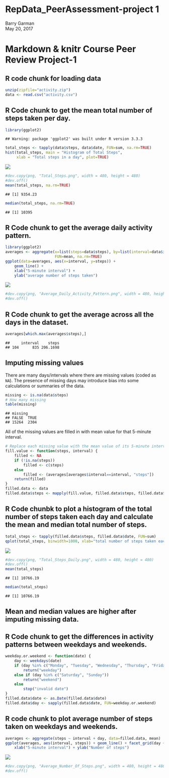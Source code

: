 # RepData_PeerAssessment-project 1
Barry Garman  
May 20, 2017  



# Markdown & knitr Course Peer Review Project-1

## R code chunk for loading data

```r
unzip(zipfile="activity.zip")
data <- read.csv("activity.csv")
```

## R Code chunk to get the mean total number of steps taken per day.

```r
library(ggplot2)
```

```
## Warning: package 'ggplot2' was built under R version 3.3.3
```

```r
total_steps <- tapply(data$steps, data$date, FUN=sum, na.rm=TRUE)
hist(total_steps, main = "Histogram of Total Steps", 
     xlab = "Total steps in a day", plot=TRUE)
```

![](PA1_template_files/figure-html/unnamed-chunk-1-1.png)<!-- -->

```r
#dev.copy(png, "Total_Steps.png", width = 480, height = 480)
#dev.off()
mean(total_steps, na.rm=TRUE)
```

```
## [1] 9354.23
```

```r
median(total_steps, na.rm=TRUE)
```

```
## [1] 10395
```

## R Code chunk to get the average daily activity pattern.

```r
library(ggplot2)
averages <- aggregate(x=list(steps=data$steps), by=list(interval=data$interval),
                      FUN=mean, na.rm=TRUE)
ggplot(data=averages, aes(x=interval, y=steps)) +
    geom_line() +
    xlab("5-minute interval") +
    ylab("average number of steps taken")
```

![](PA1_template_files/figure-html/unnamed-chunk-2-1.png)<!-- -->

```r
#dev.copy(png, "Average_Daily_Activity_Pattern.png", width = 480, height = 480)
#dev.off()
```

## R Code chunk to get the average across all the days in the dataset. 

```r
averages[which.max(averages$steps),]
```

```
##     interval    steps
## 104      835 206.1698
```

## Imputing missing values

There are many days/intervals where there are missing values (coded as `NA`). The presence of missing days may introduce bias into some calculations or summaries of the data.


```r
missing <- is.na(data$steps)
# How many missing
table(missing)
```

```
## missing
## FALSE  TRUE 
## 15264  2304
```

All of the missing values are filled in with mean value for that 5-minute
interval.


```r
# Replace each missing value with the mean value of its 5-minute interval
fill.value <- function(steps, interval) {
    filled <- NA
    if (!is.na(steps))
        filled <- c(steps)
    else
        filled <- (averages[averages$interval==interval, "steps"])
    return(filled)
}
filled.data <- data
filled.data$steps <- mapply(fill.value, filled.data$steps, filled.data$interval)
```
## R Code chunbk to plot a histogram of the total number of steps taken each day and calculate the mean and median total number of steps.


```r
total_steps <- tapply(filled.data$steps, filled.data$date, FUN=sum)
qplot(total_steps, binwidth=1000, xlab="total number of steps taken each day")
```

![](PA1_template_files/figure-html/unnamed-chunk-5-1.png)<!-- -->

```r
#dev.copy(png, "Total_Steps_Daily.png", width = 480, height = 480)
#dev.off()
mean(total_steps)
```

```
## [1] 10766.19
```

```r
median(total_steps)
```

```
## [1] 10766.19
```

## Mean and median values are higher after imputing missing data. 

## R Code chunk to get the differences in activity patterns between weekdays and weekends.


```r
weekday.or.weekend <- function(date) {
    day <- weekdays(date)
    if (day %in% c("Monday", "Tuesday", "Wednesday", "Thursday", "Friday"))
        return("weekday")
    else if (day %in% c("Saturday", "Sunday"))
        return("weekend")
    else
        stop("invalid date")
}
filled.data$date <- as.Date(filled.data$date)
filled.data$day <- sapply(filled.data$date, FUN=weekday.or.weekend)
```

## R code chunk to plot average number of steps taken on weekdays and weekends.

```r
averages <- aggregate(steps ~ interval + day, data=filled.data, mean)
ggplot(averages, aes(interval, steps)) + geom_line() + facet_grid(day ~ .) +
    xlab("5-minute interval") + ylab("Number of steps")
```

![](PA1_template_files/figure-html/unnamed-chunk-7-1.png)<!-- -->

```r
#dev.copy(png, "Average_Number_Of_Steps.png", width = 480, height = 480)
#dev.off()
```
